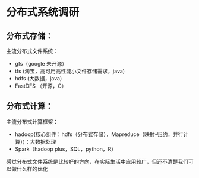 # 分布式系统调研 <br>
## 分布式存储：<br>
主流分布式文件系统：
+ gfs（google 未开源）
+ tfs (淘宝，高可用高性能小文件存储需求，java)
+ hdfs (大数据，java)
+ FastDFS （开源，C）

## 分布式计算： <br>
主流分布式计算框架：
+ hadoop(核心组件：hdfs（分布式存储），Mapreduce（映射-归约，并行计算）)：大数据处理
+ Spark（hadoop plus，SQL，python，R）

感觉分布式文件系统是比较好的方向，在实际生活中应用较广，但还不清楚我们可以做什么样的优化